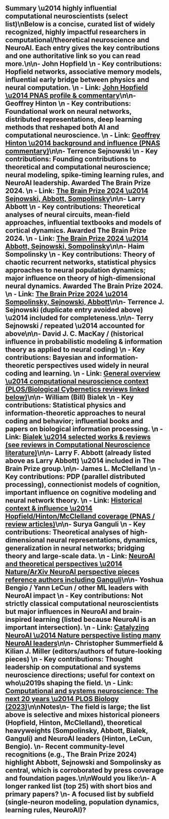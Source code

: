## Summary \u2014 highly influential computational neuroscientists (select list)\nBelow is a concise, curated list of widely recognized, highly impactful researchers in computational/theoretical neuroscience and NeuroAI. Each entry gives the key contributions and one authoritative link so you can read more.\n\n- **John Hopfield**  \n  - Key contributions: Hopfield networks, associative memory models, influential early bridge between physics and neural computation.  \n  - Link: [John Hopfield \u2014 PNAS profile & commentary](https://www.pnas.org/doi/abs/10.1073/pnas.2423094122)\n\n- **Geoffrey Hinton**  \n  - Key contributions: Foundational work on neural networks, distributed representations, deep learning methods that reshaped both AI and computational neuroscience.  \n  - Link: [Geoffrey Hinton \u2014 background and influence (PNAS commentary)](https://www.pnas.org/doi/abs/10.1073/pnas.2423094122)\n\n- **Terrence Sejnowski**  \n  - Key contributions: Founding contributions to theoretical and computational neuroscience; neural modeling, spike-timing learning rules, and NeuroAI leadership. Awarded The Brain Prize 2024.  \n  - Link: [The Brain Prize 2024 \u2014 Sejnowski, Abbott, Sompolinsky](https://lundbeckfonden.com/news/pioneering-work-in-computational-and-theoretical-neuroscience-is-awarded-the-worlds-largest)\n\n- **Larry Abbott**  \n  - Key contributions: Theoretical analyses of neural circuits, mean-field approaches, influential textbooks and models of cortical dynamics. Awarded The Brain Prize 2024.  \n  - Link: [The Brain Prize 2024 \u2014 Abbott, Sejnowski, Sompolinsky](https://lundbeckfonden.com/news/pioneering-work-in-computational-and-theoretical-neuroscience-is-awarded-the-worlds-largest)\n\n- **Haim Sompolinsky**  \n  - Key contributions: Theory of chaotic recurrent networks, statistical physics approaches to neural population dynamics; major influence on theory of high-dimensional neural dynamics. Awarded The Brain Prize 2024.  \n  - Link: [The Brain Prize 2024 \u2014 Sompolinsky, Sejnowski, Abbott](https://lundbeckfonden.com/news/pioneering-work-in-computational-and-theoretical-neuroscience-is-awarded-the-worlds-largest)\n\n- **Terrence J. Sejnowski** (duplicate entry avoided above) \u2014 included for completeness.\n\n- **Terry Sejnowski / repeated \u2014 accounted for above**\n\n- **David J. C. MacKay / (historical influence in probabilistic modeling & information theory as applied to neural coding)**  \n  - Key contributions: Bayesian and information-theoretic perspectives used widely in neural coding and learning.  \n  - Link: [General overview \u2014 computational neuroscience context (PLOS/Biological Cybernetics reviews linked below)](https://journals.plos.org/plosbiology/article?id=10.1371/journal.pbio.3002306)\n\n- **William (Bill) Bialek**  \n  - Key contributions: Statistical physics and information-theoretic approaches to neural coding and behavior; influential books and papers on biological information processing.  \n  - Link: [Bialek \u2014 selected works & reviews (see reviews in Computational Neuroscience literature)](https://journals.plos.org/plosbiology/article?id=10.1371/journal.pbio.3002306)\n\n- **Larry F. Abbott** (already listed above as Larry Abbott) \u2014 included in The Brain Prize group.\n\n- **James L. McClelland**  \n  - Key contributions: PDP (parallel distributed processing), connectionist models of cognition, important influence on cognitive modeling and neural network theory.  \n  - Link: [Historical context & influence \u2014 Hopfield/Hinton/McClelland coverage (PNAS / review articles)](https://www.pnas.org/doi/abs/10.1073/pnas.2423094122)\n\n- **Surya Ganguli**  \n  - Key contributions: Theoretical analyses of high-dimensional neural representations, dynamics, generalization in neural networks; bridging theory and large-scale data.  \n  - Link: [NeuroAI and theoretical perspectives \u2014 Nature/ArXiv NeuroAI perspective pieces reference authors including Ganguli](https://www.nature.com/articles/s41467-023-37180-x.pdf)\n\n- **Yoshua Bengio / Yann LeCun / other ML leaders with NeuroAI impact**  \n  - Key contributions: Not strictly classical computational neuroscientists but major influences in NeuroAI and brain-inspired learning (listed because NeuroAI is an important intersection).  \n  - Link: [Catalyzing NeuroAI \u2014 Nature perspective listing many NeuroAI leaders](https://www.nature.com/articles/s41467-023-37180-x.pdf)\n\n- **Christopher Summerfield & Kilian J. Miller (editors/authors of future-looking pieces)**  \n  - Key contributions: Thought leadership on computational and systems neuroscience directions; useful for context on who\u2019s shaping the field.  \n  - Link: [Computational and systems neuroscience: The next 20 years \u2014 PLOS Biology (2023)](https://doi.org/10.1371/journal.pbio.3002306)\n\nNotes\n- The field is large; the list above is selective and mixes historical pioneers (Hopfield, Hinton, McClelland), theoretical heavyweights (Sompolinsky, Abbott, Bialek, Ganguli) and NeuroAI leaders (Hinton, LeCun, Bengio).  \n- Recent community-level recognitions (e.g., The Brain Prize 2024) highlight Abbott, Sejnowski and Sompolinsky as central, which is corroborated by press coverage and foundation pages.\n\nWould you like:\n- A longer ranked list (top 25) with short bios and primary papers?  \n- A focused list by subfield (single-neuron modeling, population dynamics, learning rules, NeuroAI)?